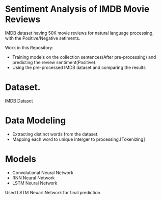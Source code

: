 # Sentiment Analysis of IMDB Movie Reviews
IMDB dataset having 50K movie reviews for natural language processing, with the Positive/Negative setiments.

Work in this Repository:
- Training models on the collection sentences(After pre-processing) and predicting the review sentiment(Positive).
- Using the pre-processed IMDB dataset and comparing the results

# Dataset.
[IMDB Dataset](https://www.kaggle.com/lakshmi25npathi/imdb-dataset-of-50k-movie-reviews)

# Data Modeling
- Extracting distinct words from the dataset.
- Mapping each word to unique interger to processing.[Tokenizing] 

# Models
- Convolutional Neural Network
- RNN Neural Network
- LSTM Neural Network 

Used LSTM Neuarl Network for final prediction.
